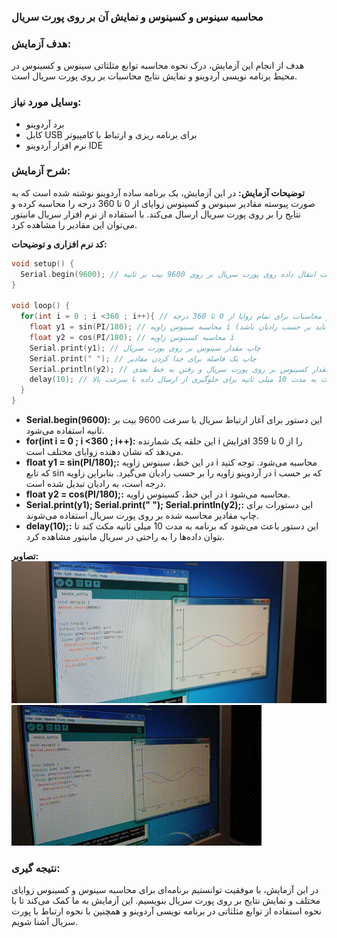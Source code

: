 ### محاسبه سینوس و کسینوس و نمایش آن بر روی پورت سریال

### هدف آزمایش:
هدف از انجام این آزمایش، درک نحوه محاسبه توابع مثلثاتی سینوس و کسینوس در محیط برنامه نویسی آردوینو و نمایش نتایج محاسبات بر روی پورت سریال است.

### وسایل مورد نیاز:
* برد آردوینو 
* کابل USB برای برنامه ریزی و ارتباط با کامپیوتر
* نرم افزار آردوینو IDE

### شرح آزمایش:
**توضیحات آزمایش:**
در این آزمایش، یک برنامه ساده آردوینو نوشته شده است که به صورت پیوسته مقادیر سینوس و کسینوس زوایای از 0 تا 360 درجه را محاسبه کرده و نتایج را بر روی پورت سریال ارسال می‌کند. با استفاده از نرم افزار سریال مانیتور می‌توان این مقادیر را مشاهده کرد.

**کد نرم افزاری و توضیحات:**
```c++
void setup() {
  Serial.begin(9600); // تنظیم سرعت انتقال داده روی پورت سریال بر روی 9600 بیت بر ثانیه
}

void loop() {
  for(int i = 0 ; i <360 ; i++){ // یک حلقه برای تکرار محاسبات برای تمام زوایا از 0 تا 360 درجه
    float y1 = sin(PI/180); // محاسبه سینوس زاویه i (توجه کنید که زاویه باید بر حسب رادیان باشد)
    float y2 = cos(PI/180); // محاسبه کسینوس زاویه i
    Serial.print(y1); // چاپ مقدار سینوس بر روی پورت سریال
    Serial.print(" "); // چاپ یک فاصله برای جدا کردن مقادیر
    Serial.println(y2); // چاپ مقدار کسینوس بر روی پورت سریال و رفتن به خط بعدی
    delay(10); // مکث به مدت 10 میلی ثانیه برای جلوگیری از ارسال داده با سرعت بالا
  }
}
```
* **Serial.begin(9600):** این دستور برای آغاز ارتباط سریال با سرعت 9600 بیت بر ثانیه استفاده می‌شود.
* **for(int i = 0 ; i <360 ; i++):** این حلقه یک شمارنده i را از 0 تا 359 افزایش می‌دهد که نشان دهنده زوایای مختلف است.
* **float y1 = sin(PI/180);:** در این خط، سینوس زاویه i محاسبه می‌شود. توجه کنید که تابع sin در آردوینو زاویه را بر حسب رادیان می‌گیرد. بنابراین زاویه i که بر حسب درجه است، به رادیان تبدیل شده است.
* **float y2 = cos(PI/180);:** در این خط، کسینوس زاویه i محاسبه می‌شود.
* **Serial.print(y1); Serial.print(" "); Serial.println(y2);:** این دستورات برای چاپ مقادیر محاسبه شده بر روی پورت سریال استفاده می‌شوند.
* **delay(10);:** این دستور باعث می‌شود که برنامه به مدت 10 میلی ثانیه مکث کند تا بتوان داده‌ها را به راحتی در سریال مانیتور مشاهده کرد.

**تصاویر:**
![](https://github.com/vahidseyyedi/microProcessor/blob/main/03%20Laboratory/src/2.jpg)
![](https://github.com/vahidseyyedi/microProcessor/blob/main/03%20Laboratory/src/vid%2001.gif)

### نتیجه گیری:
در این آزمایش، با موفقیت توانستیم برنامه‌ای برای محاسبه سینوس و کسینوس زوایای مختلف و نمایش نتایج بر روی پورت سریال بنویسیم. این آزمایش به ما کمک می‌کند تا با نحوه استفاده از توابع مثلثاتی در برنامه نویسی آردوینو و همچنین با نحوه ارتباط با پورت سریال آشنا شویم.

